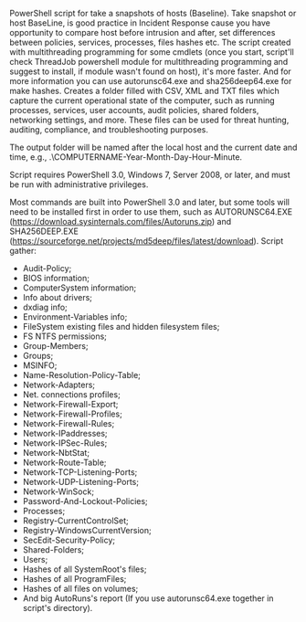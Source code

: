 PowerShell script for take a snapshots of hosts (Baseline). Take snapshot or host BaseLine, is good practice in Incident Response cause you have opportunity to compare host before intrusion and after, set differences between policies, services, processes, files hashes etc.
The script created with multithreading programming for some cmdlets (once you start, script'll check ThreadJob powershell module for multithreading programming and suggest to install, if module wasn't found on host), it's more faster.
And for more information you can use autorunsc64.exe and sha256deep64.exe for make hashes.
Creates a folder filled with CSV, XML and TXT files which capture the current operational state of the computer, such as running processes, services, user accounts, audit policies, shared folders, networking settings, and more.  These files can be used for threat hunting, auditing, compliance, and troubleshooting purposes.  

The output folder will be named after the local host and the current date and time, e.g., .\COMPUTERNAME-Year-Month-Day-Hour-Minute.

Script requires PowerShell 3.0, Windows 7, Server 2008, or later, and must be run with administrative privileges.  

Most commands are built into PowerShell 3.0 and later, but some tools will need to be installed first in order to use them, such as AUTORUNSC64.EXE (https://download.sysinternals.com/files/Autoruns.zip) and
SHA256DEEP.EXE (https://sourceforge.net/projects/md5deep/files/latest/download).
Script gather:
- Audit-Policy;
- BIOS information;
- ComputerSystem information;
- Info about drivers;
- dxdiag info;
- Environment-Variables info;
- FileSystem existing files and hidden filesystem files;
- FS NTFS permissions;
- Group-Members;
- Groups;
- MSINFO;
- Name-Resolution-Policy-Table;
- Network-Adapters;
- Net. connections profiles;
- Network-Firewall-Export;
- Network-Firewall-Profiles;
- Network-Firewall-Rules;
- Network-IPaddresses;
- Network-IPSec-Rules;
- Network-NbtStat;
- Network-Route-Table;
- Network-TCP-Listening-Ports;
- Network-UDP-Listening-Ports;
- Network-WinSock;
- Password-And-Lockout-Policies;
- Processes;
- Registry-CurrentControlSet;
- Registry-WindowsCurrentVersion;
- SecEdit-Security-Policy;
- Shared-Folders;
- Users;
- Hashes of all SystemRoot's files;
- Hashes of all ProgramFiles;
- Hashes of all files on volumes;
- And big AutoRuns's report (If you use autorunsc64.exe together in script's directory).
